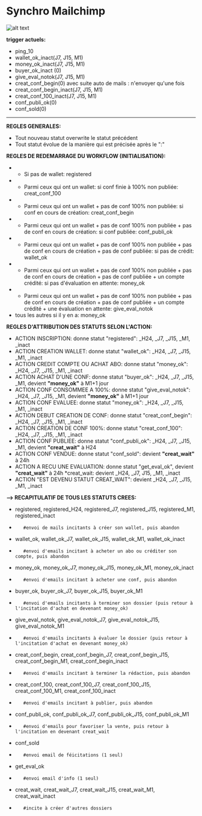 # Synchro Mailchimp
![alt text](https://s3.amazonaws.com/blousebrothers/imgemail/mailchync.png)

**trigger actuels:** 
* ping_10
* wallet_ok_inact(J7, J15, M1)
* money_ok_inact(J7, J15, M1)
* buyer_ok_inact (0)
* give_eval_notok(J7, J15, M1)
* creat_conf_begin(0) avec suite auto de mails : n'envoyer qu'une fois
* creat_conf_begin_inact(J7, J15, M1)
* creat_conf_100_inact(J7, J15, M1)
* conf_publi_ok(0) 
* conf_sold(0)

--------------
**REGLES GENERALES:**

* Tout nouveau statut overwrite le statut précédent
* Tout statut évolue de la manière qui est précisée après le ":"

**REGLES DE REDEMARRAGE DU WORKFLOW (INITIALISATION):**
* - Si pas de wallet: registered
* - Parmi ceux qui ont un wallet: si conf finie à 100% non publiée: creat_conf_100
* - Parmi ceux qui ont un wallet + pas de conf 100% non publiée: si conf en cours de création: creat_conf_begin
* - Parmi ceux qui ont un wallet + pas de conf 100% non publiée + pas de conf en cours de création: si conf publiée: conf_publi_ok
* - Parmi ceux qui ont un wallet + pas de conf 100% non publiée + pas de conf en cours de création + pas de conf publiée: si pas de crédit: wallet_ok
* - Parmi ceux qui ont un wallet + pas de conf 100% non publiée + pas de conf en cours de création + pas de conf publiée + un compte crédité: si pas d'évaluation en attente: money_ok
* - Parmi ceux qui ont un wallet + pas de conf 100% non publiée + pas de conf en cours de création + pas de conf publiée + un compte crédité + une évaluation en attente: give_eval_notok
* tous les autres si il y en a: money_ok

**REGLES D'ATTRIBUTION DES STATUTS SELON L'ACTION:**
* ACTION INSCRIPTION: donne statut "registered": _H24, _J7, _J15, _M1, _inact
* ACTION CREATION WALLET: donne statut "wallet_ok": _H24, _J7, _J15, _M1, _inact
* ACTION CREDIT COMPTE OU ACHAT ABO: donne statut "money_ok": _H24, _J7, _J15, _M1, _inact
* ACTION ACHAT D'UNE CONF: donne statut "buyer_ok": _H24, _J7, _J15, _M1, devient **"money_ok"** à M1+1 jour
* ACTION CONF CONSOMMEE A 100%: donne statut "give_eval_notok": _H24, _J7, _J15, _M1, devient **"money_ok"** à M1+1 jour
* ACTION CONF EVALUEE: donne statut "money_ok": _H24, _J7, _J15, _M1, _inact
* ACTION DEBUT CREATION DE CONF: donne statut "creat_conf_begin": _H24, _J7, _J15, _M1, _inact
* ACTION CREATION DE CONF 100%: donne statut "creat_conf_100": _H24, _J7, _J15, _M1, _inact
* ACTION CONF PUBLIEE: donne statut "conf_publi_ok": _H24, _J7, _J15, _M1, devient **"creat_wait"** à H24
* ACTION CONF VENDUE: donne statut "conf_sold": devient **"creat_wait"** à 24h
* ACTION A RECU UNE EVALUATION: donne statut "get_eval_ok", devient **"creat_wait"** à 24h
*creat_wait: devient _H24, _J7, J15, _M1, _inact
* ACTION "EST DEVENU STATUT CREAT_WAIT": devient _H24, _J7, _J15, _M1, _inact



**--> RECAPITULATIF DE TOUS LES STATUTS CREES:**

* registered, registered_H24, registered_J7, registered_J15, registered_M1, registered_inact 
*        #envoi de mails incitants à créer son wallet, puis abandon
* wallet_ok, wallet_ok_J7, wallet_ok_J15, wallet_ok_M1, wallet_ok_inact 
*        #envoi d'emails incitant à acheter un abo ou créditer son compte, puis abandon
* money_ok, money_ok_J7, money_ok_J15, money_ok_M1, money_ok_inact 
*        #envoi d'emails incitant à acheter une conf, puis abandon
* buyer_ok, buyer_ok_J7, buyer_ok_J15, buyer_ok_M1   
*        #envoi d'emails incitants à terminer son dossier (puis retour à l'incitation d'achat en devenant money_ok)
* give_eval_notok, give_eval_notok_J7, give_eval_notok_J15, give_eval_notok_M1  
*        #envoi d'emails incitants à évaluer le dossier (puis retour à l'incitation d'achat en devenant money_ok)
* creat_conf_begin, creat_conf_begin_J7, creat_conf_begin_J15, creat_conf_begin_M1, creat_conf_begin_inact 
*        #envoi d'emails incitant à terminer la rédaction, puis abandon
* creat_conf_100, creat_conf_100_J7, creat_conf_100_J15, creat_conf_100_M1, creat_conf_100_inact 
*        #envoi d'emails incitant à publier, puis abandon
* conf_publi_ok, conf_publi_ok_J7, conf_publi_ok_J15, conf_publi_ok_M1 
*        #envoi d'emails pour favoriser la vente, puis retour à l'incitation en devenant creat_wait
* conf_sold 
*        #envoi email de féicitations (1 seul)
* get_eval_ok 
*        #envoi email d'info (1 seul)
* creat_wait, creat_wait_J7, creat_wait_J15, creat_wait_M1, creat_wait_inact 
*        #incite à créer d'autres dossiers
